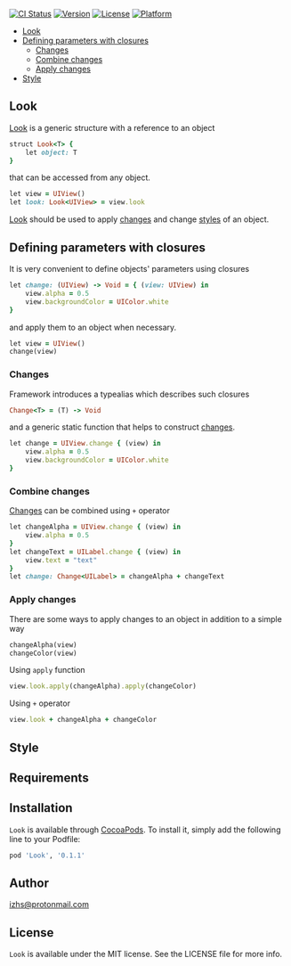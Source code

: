 [![CI Status](http://img.shields.io/travis/izhs/Look.svg?style=flat)](https://travis-ci.org/izhs/Look)
[![Version](https://img.shields.io/cocoapods/v/Look.svg?style=flat)](http://cocoapods.org/pods/Look)
[![License](https://img.shields.io/cocoapods/l/Look.svg?style=flat)](http://cocoapods.org/pods/Look)
[![Platform](https://img.shields.io/cocoapods/p/Look.svg?style=flat)](http://cocoapods.org/pods/Look)

* [Look](#look)
* [Defining parameters with closures](#defining-parameters-with-closures)
   * [Changes](#changes)
   * [Combine changes](#combine-changes)
   * [Apply changes](#apply-changes)
* [Style](#style)

## Look

[Look](#look) is a generic structure with a reference to an object
```ruby
struct Look<T> {
    let object: T
}
```
that can be accessed from any object.
```ruby
let view = UIView()
let look: Look<UIView> = view.look
```
[Look](#look) should be used to apply [changes](#changes) and change [styles](#style) of an object.

## Defining parameters with closures

It is very convenient to define objects' parameters using closures
```ruby
let change: (UIView) -> Void = { (view: UIView) in
    view.alpha = 0.5
    view.backgroundColor = UIColor.white
}
```
and apply them to an object when necessary.
```ruby
let view = UIView()
change(view)
```

### Changes

Framework introduces a typealias which describes such closures
```ruby
Change<T> = (T) -> Void
```
and a generic static function that helps to construct [changes](#changes).
```ruby
let change = UIView.change { (view) in
    view.alpha = 0.5
    view.backgroundColor = UIColor.white
}
```

### Combine changes

[Changes](#changes) can be combined using `+` operator
```ruby
let changeAlpha = UIView.change { (view) in
    view.alpha = 0.5
}
let changeText = UILabel.change { (view) in
    view.text = "text"
}
let change: Change<UILabel> = changeAlpha + changeText
```

### Apply changes

There are some ways to apply changes to an object in addition to a simple way
```ruby
changeAlpha(view)
changeColor(view)
```

Using `apply` function
```ruby
view.look.apply(changeAlpha).apply(changeColor)
```

Using `+` operator
```ruby
view.look + changeAlpha + changeColor
```


## Style

## Requirements

## Installation

`Look` is available through [CocoaPods](http://cocoapods.org). To install
it, simply add the following line to your Podfile:

```ruby
pod 'Look', '0.1.1'
```

## Author

izhs@protonmail.com

## License

`Look` is available under the MIT license. See the LICENSE file for more info.
